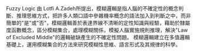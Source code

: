 Fuzzy Logic 由 Lotfi A.Zadeh所提出，模糊邏輯是指人腦的不確定性的概念判斷、推理思維方式，把許多人類口語中參雜機率概念的語法加入到判斷之中，而非簡單的"是"或"否"，模糊邏輯善於表達界線不清晰的定性知識與經驗，藉助於隸屬度函數概念，區分模糊集合，處理模糊關係，模擬人腦實施規則推理，解決"Law of Excluded Middle"的邏輯破缺產生的不確定性問題。
模糊邏輯建立在多值邏輯基礎上，運用模糊集合的方法來研究模糊性思維、語言形式及其規律的科學。



